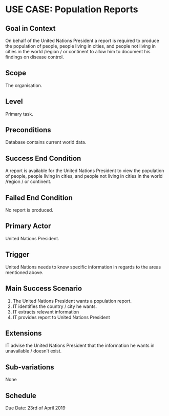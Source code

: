 # USE CASE: Population Reports
## Goal in Context
On behalf of the United Nations President a report is required to produce the population of people, people living in cities, and people not living in cities in the world /region / or continent to allow him to document his findings on disease control. 
## Scope
The organisation.
## Level
Primary task.
## Preconditions
Database contains current world data.
## Success End Condition
A report is available for the United Nations President to view the population of people, people living in cities, and people not living in cities in the world /region / or continent.
## Failed End Condition
No report is produced.
## Primary Actor
United Nations President.
## Trigger
United Nations needs to know specific information in regards to the areas mentioned above.

## Main Success Scenario
1.	The United Nations President wants a population report.
2.	IT identifies the country / city he wants.
3.	IT extracts relevant information
4.	IT provides report to United Nations President
## Extensions
IT advise the United Nations President that the information he wants in unavailable / doesn’t exist.
## Sub-variations
None
## Schedule
Due Date: 23rd of April 2019

